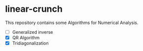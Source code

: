 # linear-crunch
This repository contains some Algorithms for Numerical Analysis.
- [ ] Generalized inverse
- [x] QR Algorithm
- [x] Tridiagonalization
